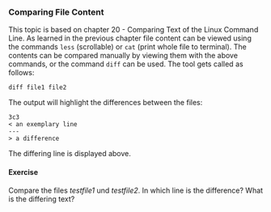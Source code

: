### Comparing File Content
This topic is based on chapter 20 - Comparing Text of the Linux Command Line.
As learned in the previous chapter file content can be viewed using the commands `less` (scrollable) or `cat` (print whole file to terminal). 
The contents can be compared manually by viewing them with the above commands, or the command `diff` can be used.
The tool gets called as follows:

~~~~ 
diff file1 file2
~~~~

The output will highlight the differences between the files:

~~~~
3c3
< an exemplary line
---
> a difference
~~~~

The differing line is displayed above.

#### Exercise 
Compare the files *testfile1* und *testfile2*. In which line is the difference? What is the differing text?
